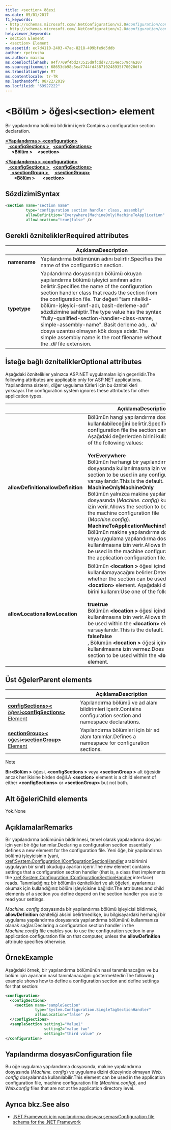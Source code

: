 ```yaml
---
title: <section> öğesi
ms.date: 05/01/2017
f1_keywords:
- http://schemas.microsoft.com/.NetConfiguration/v2.0#configuration/configSections/section
- http://schemas.microsoft.com/.NetConfiguration/v2.0#configuration/configSections/sectionGroup/section
helpviewer_keywords:
- section Element
- <section> Element
ms.assetid: ec7d4110-2403-47ac-8218-499bfe9d5ddb
author: rpetrusha
ms.author: mairaw
ms.openlocfilehash: 94f7709f4bd273515d9fcdd727354ec579c46207
ms.sourcegitcommit: 68653db98c5ea7744fd438710248935f70020dfb
ms.translationtype: MT
ms.contentlocale: tr-TR
ms.lasthandoff: 08/22/2019
ms.locfileid: "69927222"
---
```

# <a name="section-element"></a><span data-ttu-id="f004e-102">\<Bölüm > öğesi</span><span class="sxs-lookup"><span data-stu-id="f004e-102">\<section> element</span></span>

<span data-ttu-id="f004e-103">Bir yapılandırma bölümü bildirimi içerir.</span><span class="sxs-lookup"><span data-stu-id="f004e-103">Contains a configuration section declaration.</span></span>

<span data-ttu-id="f004e-104">[ **\<Yapılandırma >** ](configuration-element.md) </span><span class="sxs-lookup"><span data-stu-id="f004e-104">[**\<configuration>**](configuration-element.md) </span></span>  
<span data-ttu-id="f004e-105">&nbsp;&nbsp;[ **\<configSections >** ](configsections-element-for-configuration.md) </span><span class="sxs-lookup"><span data-stu-id="f004e-105">&nbsp;&nbsp;[**\<configSections>**](configsections-element-for-configuration.md) </span></span>  
<span data-ttu-id="f004e-106">&nbsp;&nbsp;&nbsp;&nbsp; **\<Bölüm >**</span><span class="sxs-lookup"><span data-stu-id="f004e-106">&nbsp;&nbsp;&nbsp;&nbsp;**\<section>**</span></span>

<span data-ttu-id="f004e-107">[ **\<Yapılandırma >** ](configuration-element.md) </span><span class="sxs-lookup"><span data-stu-id="f004e-107">[**\<configuration>**](configuration-element.md) </span></span>  
<span data-ttu-id="f004e-108">&nbsp;&nbsp;[ **\<configSections >** ](configsections-element-for-configuration.md) </span><span class="sxs-lookup"><span data-stu-id="f004e-108">&nbsp;&nbsp;[**\<configSections>**](configsections-element-for-configuration.md) </span></span>  
<span data-ttu-id="f004e-109">&nbsp;&nbsp;&nbsp;&nbsp;[ **\<sectionGroup >** ](sectiongroup-element-for-configsections.md) </span><span class="sxs-lookup"><span data-stu-id="f004e-109">&nbsp;&nbsp;&nbsp;&nbsp;[**\<sectionGroup>**](sectiongroup-element-for-configsections.md) </span></span>  
<span data-ttu-id="f004e-110">&nbsp;&nbsp;&nbsp;&nbsp;&nbsp;&nbsp; **\<Bölüm >**</span><span class="sxs-lookup"><span data-stu-id="f004e-110">&nbsp;&nbsp;&nbsp;&nbsp;&nbsp;&nbsp;**\<section>**</span></span>

## <a name="syntax"></a><span data-ttu-id="f004e-111">Sözdizimi</span><span class="sxs-lookup"><span data-stu-id="f004e-111">Syntax</span></span>

```xml
<section name="section name"
         type="configuration section handler class, assembly"
         allowDefinition="Everywhere|MachineOnly|MachineToApplication" 
         allowLocation="true|false" />
```

## <a name="required-attributes"></a><span data-ttu-id="f004e-112">Gerekli öznitelikler</span><span class="sxs-lookup"><span data-stu-id="f004e-112">Required attributes</span></span>

|           | <span data-ttu-id="f004e-113">Açıklama</span><span class="sxs-lookup"><span data-stu-id="f004e-113">Description</span></span> |
| --------- | ----------- |
| <span data-ttu-id="f004e-114">**name**</span><span class="sxs-lookup"><span data-stu-id="f004e-114">**name**</span></span>  | <span data-ttu-id="f004e-115">Yapılandırma bölümünün adını belirtir.</span><span class="sxs-lookup"><span data-stu-id="f004e-115">Specifies the name of the configuration section.</span></span> |
| <span data-ttu-id="f004e-116">**type**</span><span class="sxs-lookup"><span data-stu-id="f004e-116">**type**</span></span>  | <span data-ttu-id="f004e-117">Yapılandırma dosyasından bölümü okuyan yapılandırma bölümü işleyici sınıfının adını belirtir.</span><span class="sxs-lookup"><span data-stu-id="f004e-117">Specifies the name of the configuration section handler class that reads the section from the configuration file.</span></span> <span data-ttu-id="f004e-118">Tür değeri "tam nitelikli-bölüm-işleyici-sınıf-adı, basit-derleme-adı" sözdizimine sahiptir.</span><span class="sxs-lookup"><span data-stu-id="f004e-118">The type value has the syntax "fully-qualified-section-handler-class-name, simple-assembly-name".</span></span> <span data-ttu-id="f004e-119">Basit derleme adı, *. dll* dosya uzantısı olmayan kök dosya adıdır.</span><span class="sxs-lookup"><span data-stu-id="f004e-119">The simple assembly name is the root filename without the *.dll* file extension.</span></span> |

## <a name="optional-attributes"></a><span data-ttu-id="f004e-120">İsteğe bağlı öznitelikler</span><span class="sxs-lookup"><span data-stu-id="f004e-120">Optional attributes</span></span>

<span data-ttu-id="f004e-121">Aşağıdaki öznitelikler yalnızca ASP.NET uygulamaları için geçerlidir.</span><span class="sxs-lookup"><span data-stu-id="f004e-121">The following attributes are applicable only for ASP.NET applications.</span></span> <span data-ttu-id="f004e-122">Yapılandırma sistemi, diğer uygulama türleri için bu öznitelikleri yoksayar.</span><span class="sxs-lookup"><span data-stu-id="f004e-122">The configuration system ignores these attributes for other application types.</span></span>

|                     | <span data-ttu-id="f004e-123">Açıklama</span><span class="sxs-lookup"><span data-stu-id="f004e-123">Description</span></span> |
| ------------------- | ----------- |
| <span data-ttu-id="f004e-124">**allowDefinition**</span><span class="sxs-lookup"><span data-stu-id="f004e-124">**allowDefinition**</span></span> | <span data-ttu-id="f004e-125">Bölümün hangi yapılandırma dosyasına kullanılabileceğini belirtir.</span><span class="sxs-lookup"><span data-stu-id="f004e-125">Specifies which configuration file the section can be used in.</span></span> <span data-ttu-id="f004e-126">Aşağıdaki değerlerden birini kullanın:</span><span class="sxs-lookup"><span data-stu-id="f004e-126">Use one of the following values:</span></span><br><br><span data-ttu-id="f004e-127">**Yer**</span><span class="sxs-lookup"><span data-stu-id="f004e-127">**Everywhere**</span></span><br><span data-ttu-id="f004e-128">Bölümün herhangi bir yapılandırma dosyasında kullanılmasına izin verir.</span><span class="sxs-lookup"><span data-stu-id="f004e-128">Allows the section to be used in any configuration file.</span></span> <span data-ttu-id="f004e-129">Bu varsayılandır.</span><span class="sxs-lookup"><span data-stu-id="f004e-129">This is the default.</span></span><br><span data-ttu-id="f004e-130">**MachineOnly**</span><span class="sxs-lookup"><span data-stu-id="f004e-130">**MachineOnly**</span></span><br><span data-ttu-id="f004e-131">Bölümün yalnızca makine yapılandırma dosyasında (*Machine. config*) kullanılmasına izin verir.</span><span class="sxs-lookup"><span data-stu-id="f004e-131">Allows the section to be used only in the machine configuration file (*Machine.config*).</span></span><br><span data-ttu-id="f004e-132">**MachineToApplication**</span><span class="sxs-lookup"><span data-stu-id="f004e-132">**MachineToApplication**</span></span><br><span data-ttu-id="f004e-133">Bölümün makine yapılandırma dosyasında veya uygulama yapılandırma dosyasında kullanılmasına izin verir.</span><span class="sxs-lookup"><span data-stu-id="f004e-133">Allows the section to be used in the machine configuration file or the application configuration file.</span></span> |
| <span data-ttu-id="f004e-134">**allowLocation**</span><span class="sxs-lookup"><span data-stu-id="f004e-134">**allowLocation**</span></span>   | <span data-ttu-id="f004e-135">Bölümün  **\<location >** öğesi içinde kullanılıp kullanılamayacağını belirler.</span><span class="sxs-lookup"><span data-stu-id="f004e-135">Determines whether the section can be used within the **\<location>** element.</span></span> <span data-ttu-id="f004e-136">Aşağıdaki değerlerden birini kullanın:</span><span class="sxs-lookup"><span data-stu-id="f004e-136">Use one of the following values:</span></span><br><br><span data-ttu-id="f004e-137">**true**</span><span class="sxs-lookup"><span data-stu-id="f004e-137">**true**</span></span><br><span data-ttu-id="f004e-138">Bölümün  **\<location >** öğesi içinde kullanılmasına izin verir.</span><span class="sxs-lookup"><span data-stu-id="f004e-138">Allows the section to be used within the **\<location>** element.</span></span> <span data-ttu-id="f004e-139">Bu varsayılandır.</span><span class="sxs-lookup"><span data-stu-id="f004e-139">This is the default.</span></span><br><span data-ttu-id="f004e-140">**false**</span><span class="sxs-lookup"><span data-stu-id="f004e-140">**false**</span></span><br><span data-ttu-id="f004e-141">, Bölümün  **\<location >** öğesi içinde kullanılmasına izin vermez.</span><span class="sxs-lookup"><span data-stu-id="f004e-141">Does not allow the section to be used within the **\<location>** element.</span></span> |

## <a name="parent-elements"></a><span data-ttu-id="f004e-142">Üst öğeler</span><span class="sxs-lookup"><span data-stu-id="f004e-142">Parent elements</span></span>

|     | <span data-ttu-id="f004e-143">Açıklama</span><span class="sxs-lookup"><span data-stu-id="f004e-143">Description</span></span> |
| --- | ----------- |
| [<span data-ttu-id="f004e-144"> **configSections>\<** öğesi</span><span class="sxs-lookup"><span data-stu-id="f004e-144">**\<configSections>** Element</span></span>](configsections-element-for-configuration.md) | <span data-ttu-id="f004e-145">Yapılandırma bölümü ve ad alanı bildirimleri içerir.</span><span class="sxs-lookup"><span data-stu-id="f004e-145">Contains configuration section and namespace declarations.</span></span> |
| [<span data-ttu-id="f004e-146"> **sectionGroup>\<** öğesi</span><span class="sxs-lookup"><span data-stu-id="f004e-146">**\<sectionGroup>** Element</span></span>](sectiongroup-element-for-configsections.md) | <span data-ttu-id="f004e-147">Yapılandırma bölümleri için bir ad alanı tanımlar.</span><span class="sxs-lookup"><span data-stu-id="f004e-147">Defines a namespace for configuration sections.</span></span> |

> [!NOTE]
> <span data-ttu-id="f004e-148">**Bir\<Bölüm >** öğesi,  **\<configSections >** veya  **\<sectionGroup >** alt öğesidir ancak her ikisine birden değil.</span><span class="sxs-lookup"><span data-stu-id="f004e-148">A **\<section>** element is a child element of either **\<configSections>** or **\<sectionGroup>** but not both.</span></span>

## <a name="child-elements"></a><span data-ttu-id="f004e-149">Alt öğeleri</span><span class="sxs-lookup"><span data-stu-id="f004e-149">Child elements</span></span>

<span data-ttu-id="f004e-150">Yok.</span><span class="sxs-lookup"><span data-stu-id="f004e-150">None</span></span>

## <a name="remarks"></a><span data-ttu-id="f004e-151">Açıklamalar</span><span class="sxs-lookup"><span data-stu-id="f004e-151">Remarks</span></span>

<span data-ttu-id="f004e-152">Bir yapılandırma bölümünün bildirilmesi, temel olarak yapılandırma dosyası için yeni bir öğe tanımlar.</span><span class="sxs-lookup"><span data-stu-id="f004e-152">Declaring a configuration section essentially defines a new element for the configuration file.</span></span> <span data-ttu-id="f004e-153">Yeni öğe, bir yapılandırma bölümü işleyicisinin (yani, <xref:System.Configuration.IConfigurationSectionHandler> arabirimini uygulayan bir sınıf) okuduğu ayarları içerir.</span><span class="sxs-lookup"><span data-stu-id="f004e-153">The new element contains settings that a configuration section handler (that is, a class that implements the <xref:System.Configuration.IConfigurationSectionHandler> interface) reads.</span></span> <span data-ttu-id="f004e-154">Tanımladığınız bir bölümün öznitelikleri ve alt öğeleri, ayarlarınızı okumak için kullandığınız bölüm işleyicisine bağlıdır.</span><span class="sxs-lookup"><span data-stu-id="f004e-154">The attributes and child elements of a section you define depend on the section handler you use to read your settings.</span></span>

<span data-ttu-id="f004e-155">*Machine. config* dosyasında bir yapılandırma bölümü işleyicisi bildirmek, **allowDefinition** özniteliği aksini belirtmedikçe, bu bilgisayardaki herhangi bir uygulama yapılandırma dosyasında yapılandırma bölümünü kullanmanıza olanak sağlar.</span><span class="sxs-lookup"><span data-stu-id="f004e-155">Declaring a configuration section handler in the *Machine.config* file enables you to use the configuration section in any application configuration file on that computer, unless the **allowDefinition** attribute specifies otherwise.</span></span>

## <a name="example"></a><span data-ttu-id="f004e-156">Örnek</span><span class="sxs-lookup"><span data-stu-id="f004e-156">Example</span></span>

<span data-ttu-id="f004e-157">Aşağıdaki örnek, bir yapılandırma bölümünün nasıl tanımlanacağını ve bu bölüm için ayarların nasıl tanımlanacağını göstermektedir:</span><span class="sxs-lookup"><span data-stu-id="f004e-157">The following example shows how to define a configuration section and define settings for that section:</span></span>

```xml
<configuration>
  <configSections>
    <section name="sampleSection"
             type="System.Configuration.SingleTagSectionHandler" 
             allowLocation="false" />
  </configSections>
  <sampleSection setting1="Value1" 
                 setting2="value two" 
                 setting3="third value" />
</configuration>
```

## <a name="configuration-file"></a><span data-ttu-id="f004e-158">Yapılandırma dosyası</span><span class="sxs-lookup"><span data-stu-id="f004e-158">Configuration file</span></span>

<span data-ttu-id="f004e-159">Bu öğe uygulama yapılandırma dosyasında, makine yapılandırma dosyasında (*Machine. config*) ve uygulama dizini düzeyinde olmayan *Web. config* dosyalarında kullanılabilir.</span><span class="sxs-lookup"><span data-stu-id="f004e-159">This element can be used in the application configuration file, machine configuration file (*Machine.config*), and *Web.config* files that are not at the application directory level.</span></span>

## <a name="see-also"></a><span data-ttu-id="f004e-160">Ayrıca bkz.</span><span class="sxs-lookup"><span data-stu-id="f004e-160">See also</span></span>

- [<span data-ttu-id="f004e-161">.NET Framework için yapılandırma dosyası şeması</span><span class="sxs-lookup"><span data-stu-id="f004e-161">Configuration file schema for the .NET Framework</span></span>](index.md)
